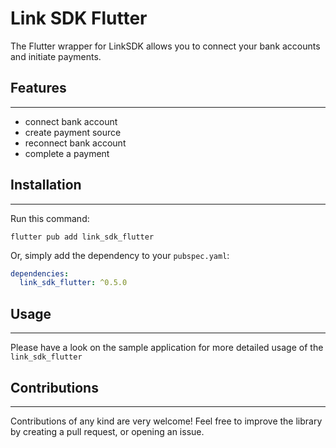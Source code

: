 # Link SDK Flutter
The Flutter wrapper for LinkSDK allows you to connect your bank accounts and initiate payments.

## Features

---
* connect bank account
* create payment source
* reconnect bank account
* complete a payment


## Installation

---

Run this command:
```shell
flutter pub add link_sdk_flutter
```
Or, simply add the dependency to your `pubspec.yaml`:

```yaml
dependencies:
  link_sdk_flutter: ^0.5.0
```

## Usage

---

Please have a look on the sample application for more detailed usage of the `link_sdk_flutter`

## Contributions

---
Contributions of any kind are very welcome! Feel free to improve the library by creating a pull request, or opening an issue.